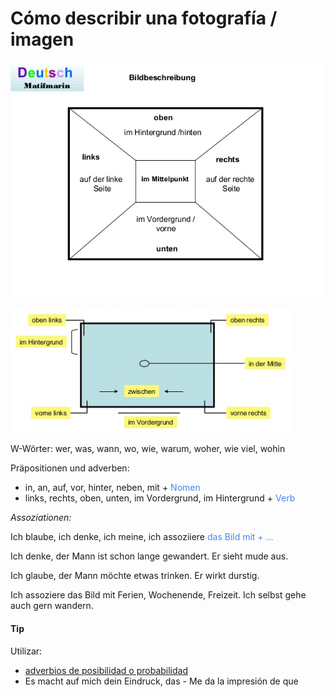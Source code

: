 # Cómo describir una fotografía / imagen

![Describir imagen](./imagenes/bildbeschreibung.jpg)

![Describir imagen](./imagenes/bildbeschreibung2.PNG)

W-Wörter: wer, was, wann, wo, wie, warum, woher, wie viel, wohin

Präpositionen und adverben:
* in, an, auf, vor, hinter, neben, mit +  <span style="color:#4287f5">Nomen</span>
* links, rechts, oben, unten, im Vordergrund, im Hintergrund +  <span style="color:#4287f5">Verb </span>

_Assoziationen:_

Ich blaube, ich denke, ich meine, ich assoziiere <span style="color:#4287f5">das Bild mit + ...</span>

Ich denke, der Mann ist schon lange gewandert. Er sieht mude aus.

Ich glaube,  der Mann möchte etwas trinken. Er wirkt durstig.

Ich assoziere das Bild mit Ferien, Wochenende, Freizeit. Ich selbst gehe auch gern wandern.

#### Tip

Utilizar:
* [adverbios de posibilidad o probabilidad](../vocabulario/adv-probabilidad.md)
* Es macht auf mich dein Eindruck, das - Me da la impresión de que
